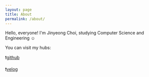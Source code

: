 ```yaml
---
layout: page
title: About
permalink: /about/
---
```


Hello, everyone! I'm Jinyeong Choi, studying Computer Science and Engineering ☺

You can visit my hubs:

❗[github](https://github.com/choiwlsd)

❗[velog](https://velog.io/@oiwlsdud/posts)

<!-- This is the base Jekyll theme. You can find out more info about customizing your Jekyll theme, as well as basic Jekyll usage documentation at [jekyllrb.com](https://jekyllrb.com/)

You can find the source code for Minima at GitHub:
[jekyll][jekyll-organization] /
[minima](https://github.com/jekyll/minima)

You can find the source code for Jekyll at GitHub:
[jekyll][jekyll-organization] /
[jekyll](https://github.com/jekyll/jekyll)


[jekyll-organization]: https://github.com/jekyll -->
